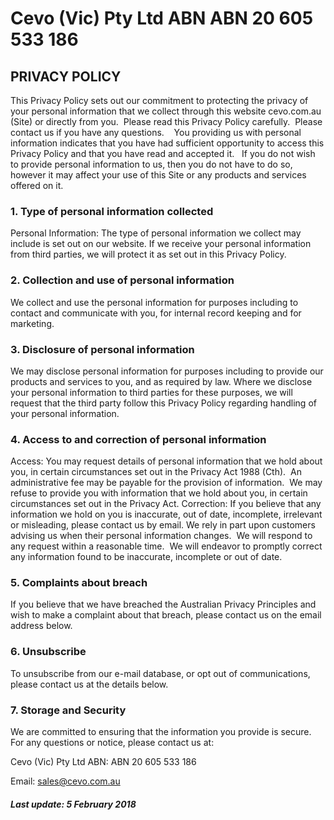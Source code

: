 # Cevo (Vic) Pty Ltd ABN ABN 20 605 533 186
## PRIVACY POLICY

This Privacy Policy sets out our commitment to protecting the privacy of your personal
information that we collect through this website cevo.com.au (Site) or directly from you. 
Please read this Privacy Policy carefully.  Please contact us if you have any questions.   
You providing us with personal information indicates that you have had sufficient
opportunity to access this Privacy Policy and that you have read and accepted it.  
If you do not wish to provide personal information to us, then you do not have to do so,
however it may affect your use of this Site or any products and services offered on it.

### 1. Type of personal information collected

Personal Information: The type of personal information we collect may include is set out on
our website.
If we receive your personal information from third parties, we will protect it as set out in
this Privacy Policy.

### 2. Collection and use of personal information

We collect and use the personal information for purposes including to contact and
communicate with you, for internal record keeping and for marketing.

### 3. Disclosure of personal information

We may disclose personal information for purposes including to provide our products and
services to you, and as required by law.
Where we disclose your personal information to third parties for these purposes, we will
request that the third party follow this Privacy Policy regarding handling of your personal
information.

### 4. Access to and correction of personal information

Access: You may request details of personal information that we hold about you, in certain
circumstances set out in the Privacy Act 1988 (Cth).  An administrative fee may be payable
for the provision of information.  We may refuse to provide you with information that we
hold about you, in certain circumstances set out in the Privacy Act.
Correction: If you believe that any information we hold on you is inaccurate, out of date,
incomplete, irrelevant or misleading, please contact us by email. We rely in part upon
customers advising us when their personal information changes.  We will respond to any
request within a reasonable time.  We will endeavor to promptly correct any information
found to be inaccurate, incomplete or out of date.

### 5. Complaints about breach

If you believe that we have breached the Australian Privacy Principles and wish to make a
complaint about that breach, please contact us on the email address below.

### 6. Unsubscribe

To unsubscribe from our e-mail database, or opt out of communications, please contact us
at the details below.

### 7. Storage and Security

We are committed to ensuring that the information you provide is secure.
For any questions or notice, please contact us at:

Cevo (Vic) Pty Ltd ABN: ABN 20 605 533 186

Email: sales@cevo.com.au

##### Last update: 5 February 2018